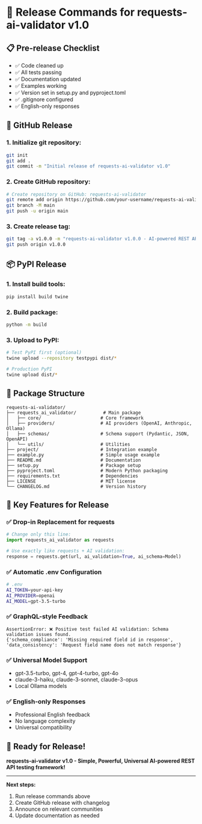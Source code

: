 # 🚀 Release Commands for requests-ai-validator v1.0

## 📋 Pre-release Checklist

- ✅ Code cleaned up
- ✅ All tests passing
- ✅ Documentation updated
- ✅ Examples working
- ✅ Version set in setup.py and pyproject.toml
- ✅ .gitignore configured
- ✅ English-only responses

## 🔧 GitHub Release

### 1. Initialize git repository:
```bash
git init
git add .
git commit -m "Initial release of requests-ai-validator v1.0"
```

### 2. Create GitHub repository:
```bash
# Create repository on GitHub: requests-ai-validator
git remote add origin https://github.com/your-username/requests-ai-validator.git
git branch -M main
git push -u origin main
```

### 3. Create release tag:
```bash
git tag -a v1.0.0 -m "requests-ai-validator v1.0.0 - AI-powered REST API testing framework"
git push origin v1.0.0
```

## 📦 PyPI Release

### 1. Install build tools:
```bash
pip install build twine
```

### 2. Build package:
```bash
python -m build
```

### 3. Upload to PyPI:
```bash
# Test PyPI first (optional)
twine upload --repository testpypi dist/*

# Production PyPI
twine upload dist/*
```

## 🎯 Package Structure

```
requests-ai-validator/
├── requests_ai_validator/          # Main package
│   ├── core/                      # Core framework
│   ├── providers/                 # AI providers (OpenAI, Anthropic, Ollama)
│   ├── schemas/                   # Schema support (Pydantic, JSON, OpenAPI)
│   └── utils/                     # Utilities
├── project/                       # Integration example
├── example.py                     # Simple usage example
├── README.md                      # Documentation
├── setup.py                       # Package setup
├── pyproject.toml                 # Modern Python packaging
├── requirements.txt               # Dependencies
├── LICENSE                        # MIT license
└── CHANGELOG.md                   # Version history
```

## 🌟 Key Features for Release

### ✅ **Drop-in Replacement for requests**
```python
# Change only this line:
import requests_ai_validator as requests

# Use exactly like requests + AI validation:
response = requests.get(url, ai_validation=True, ai_schema=Model)
```

### ✅ **Automatic .env Configuration**
```bash
# .env
AI_TOKEN=your-api-key
AI_PROVIDER=openai
AI_MODEL=gpt-3.5-turbo
```

### ✅ **GraphQL-style Feedback**
```
AssertionError: ❌ Positive test failed AI validation: Schema validation issues found.
{'schema_compliance': 'Missing required field id in response', 'data_consistency': 'Request field name does not match response'}
```

### ✅ **Universal Model Support**
- gpt-3.5-turbo, gpt-4, gpt-4-turbo, gpt-4o
- claude-3-haiku, claude-3-sonnet, claude-3-opus  
- Local Ollama models

### ✅ **English-only Responses**
- Professional English feedback
- No language complexity
- Universal compatibility

## 🎉 Ready for Release!

**requests-ai-validator v1.0 - Simple, Powerful, Universal AI-powered REST API testing framework!**

---

**Next steps:**
1. Run release commands above
2. Create GitHub release with changelog
3. Announce on relevant communities
4. Update documentation as needed
